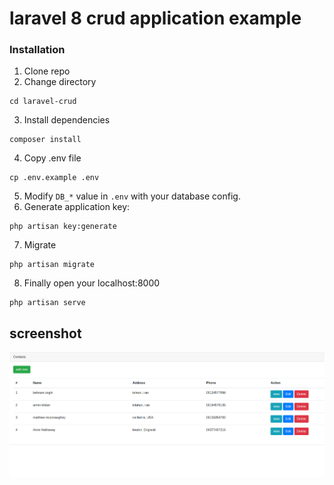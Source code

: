 # laravel 8 crud application example
### Installation
1. Clone repo
2. Change directory
````
cd laravel-crud
````
3. Install dependencies
````
composer install
````
4. Copy .env file
````
cp .env.example .env
````
5. Modify `DB_*` value in `.env` with your database config.
6. Generate application key:
````
php artisan key:generate
````
7. Migrate
````
php artisan migrate
````
8. Finally open your localhost:8000
````
php artisan serve
````

## screenshot
![alt text](storage/screenshot/1.png)